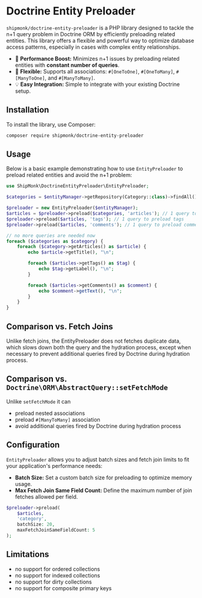 # Doctrine Entity Preloader

`shipmonk/doctrine-entity-preloader` is a PHP library designed to tackle the n+1 query problem in Doctrine ORM by efficiently preloading related entities. This library offers a flexible and powerful way to optimize database access patterns, especially in cases with complex entity relationships.

- 🚀 **Performance Boost:** Minimizes n+1 issues by preloading related entities with **constant number of queries**.
- 🔄 **Flexible:** Supports all associations: `#[OneToOne]`, `#[OneToMany]`, `#[ManyToOne]`, and `#[ManyToMany]`.
- 💡 **Easy Integration:** Simple to integrate with your existing Doctrine setup.

## Installation

To install the library, use Composer:

```sh
composer require shipmonk/doctrine-entity-preloader
```

## Usage

Below is a basic example demonstrating how to use `EntityPreloader` to preload related entities and avoid the n+1 problem:

```php
use ShipMonk\DoctrineEntityPreloader\EntityPreloader;

$categories = $entityManager->getRepository(Category::class)->findAll();

$preloader = new EntityPreloader($entityManager);
$articles = $preloader->preload($categories, 'articles'); // 1 query to preload articles
$preloader->preload($articles, 'tags'); // 1 query to preload tags
$preloader->preload($articles, 'comments'); // 1 query to preload comments

// no more queries are needed now
foreach ($categories as $category) {
    foreach ($category->getArticles() as $article) {
        echo $article->getTitle(), "\n";

        foreach ($articles->getTags() as $tag) {
            echo $tag->getLabel(), "\n";
        }

        foreach ($articles->getComments() as $comment) {
            echo $comment->getText(), "\n";
        }
    }
}
```

## Comparison vs. Fetch Joins

Unlike fetch joins, the EntityPreloader does not fetches duplicate data, which slows down both the query and the hydration process, except when necessary to prevent additional queries fired by Doctrine during hydration process.

## Comparison vs. `Doctrine\ORM\AbstractQuery::setFetchMode`

Unlike `setFetchMode` it can

* preload nested associations
* preload `#[ManyToMany]` association
* avoid additional queries fired by Doctrine during hydration process

## Configuration

`EntityPreloader` allows you to adjust batch sizes and fetch join limits to fit your application's performance needs:

- **Batch Size:** Set a custom batch size for preloading to optimize memory usage.
- **Max Fetch Join Same Field Count:** Define the maximum number of join fetches allowed per field.

```php
$preloader->preload(
    $articles,
    'category',
    batchSize: 20,
    maxFetchJoinSameFieldCount: 5
);
```


## Limitations

- no support for ordered collections
- no support for indexed collections
- no support for dirty collections
- no support for composite primary keys

